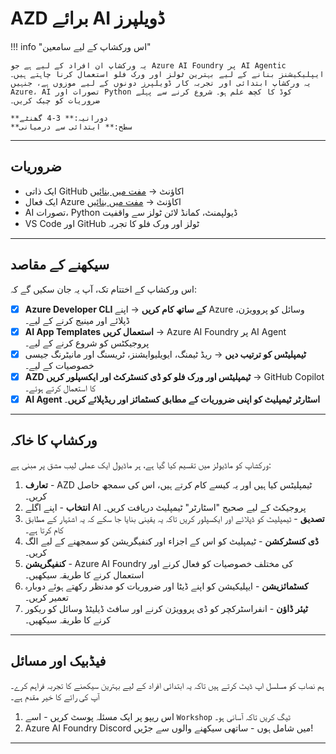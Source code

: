 <!--
CO_OP_TRANSLATOR_METADATA:
{
  "original_hash": "e3a6c07efed58baba33b43c69174aef8",
  "translation_date": "2025-09-24T12:10:00+00:00",
  "source_file": "workshop/docs/instructions/0-Introduction.md",
  "language_code": "ur"
}
-->
# AZD برائے AI ڈویلپرز

!!! info "اس ورکشاپ کے لیے سامعین"

    یہ ورکشاپ ان افراد کے لیے ہے جو Azure AI Foundry پر AI Agentic ایپلیکیشنز بنانے کے لیے بہترین ٹولز اور ورک فلو استعمال کرنا چاہتے ہیں۔ یہ ورکشاپ ابتدائی اور تجربہ کار ڈویلپرز دونوں کے لیے موزوں ہے، جنہیں Azure، AI تصورات اور Python کوڈ کا کچھ علم ہو۔ شروع کرنے سے پہلے ضروریات کو چیک کریں۔

    **دورانیہ:** 3-4 گھنٹے  
    **سطح:** ابتدائی سے درمیانی  

---

## ضروریات

- ایک ذاتی GitHub اکاؤنٹ → [مفت میں بنائیں](https://github.com/signup)
- ایک فعال Azure اکاؤنٹ → [مفت میں بنائیں](https://aka.ms/free)
- AI تصورات، Python ڈیولپمنٹ، کمانڈ لائن ٹولز سے واقفیت
- VS Code اور GitHub ٹولز اور ورک فلو کا تجربہ

---

## سیکھنے کے مقاصد

اس ورکشاپ کے اختتام تک، آپ یہ جان سکیں گے کہ:

- [X] **Azure Developer CLI کے ساتھ کام کریں** → اپنے Azure وسائل کو پروویژن، ڈپلائے اور مینیج کرنے کے لیے۔
- [X] **AI App Templates استعمال کریں** → Azure AI Foundry پر AI Agent پروجیکٹس کو شروع کرنے کے لیے۔
- [X] **ٹیمپلیٹس کو ترتیب دیں** → ریڈ ٹیمنگ، ایویلیوایشنز، ٹریسنگ اور مانیٹرنگ جیسی خصوصیات کے لیے۔
- [X] **AZD ٹیمپلیٹس اور ورک فلو کو ڈی کنسٹرکٹ اور ایکسپلور کریں** → GitHub Copilot کا استعمال کرتے ہوئے۔
- [X] **AI Agent اسٹارٹر ٹیمپلیٹ کو اپنی ضروریات کے مطابق کسٹمائز اور ریڈپلائے کریں**۔

---

## ورکشاپ کا خاکہ

ورکشاپ کو ماڈیولز میں تقسیم کیا گیا ہے، ہر ماڈیول ایک عملی لیب مشق پر مبنی ہے:

1. **تعارف** - AZD ٹیمپلیٹس کیا ہیں اور یہ کیسے کام کرتے ہیں، اس کی سمجھ حاصل کریں۔
1. **انتخاب** - اپنے اگلے AI پروجیکٹ کے لیے صحیح "اسٹارٹر" ٹیمپلیٹ دریافت کریں۔
1. **تصدیق** - ٹیمپلیٹ کو ڈپلائے اور ایکسپلور کریں تاکہ یہ یقینی بنایا جا سکے کہ یہ اشتہار کے مطابق کام کرتا ہے۔
1. **ڈی کنسٹرکشن** - ٹیمپلیٹ کو اس کے اجزاء اور کنفیگریشن کو سمجھنے کے لیے الگ کریں۔
1. **کنفیگریشن** - Azure AI Foundry کی مختلف خصوصیات کو فعال کرنے اور استعمال کرنے کا طریقہ سیکھیں۔
1. **کسٹمائزیشن** - ایپلیکیشن کو اپنے ڈیٹا اور ضروریات کو مدنظر رکھتے ہوئے دوبارہ تعمیر کریں۔
1. **ٹیئر ڈاؤن** - انفراسٹرکچر کو ڈی پروویژن کرنے اور سافٹ ڈیلیٹڈ وسائل کو ریکور کرنے کا طریقہ سیکھیں۔

---

## فیڈبیک اور مسائل

ہم نصاب کو مسلسل اپ ڈیٹ کرتے ہیں تاکہ یہ ابتدائی افراد کے لیے بہترین سیکھنے کا تجربہ فراہم کرے۔ آپ کی رائے کا خیر مقدم ہے۔

1. اس ریپو پر ایک مسئلہ پوسٹ کریں - اسے `Workshop` ٹیگ کریں تاکہ آسانی ہو۔
1. Azure AI Foundry Discord میں شامل ہوں - ساتھی سیکھنے والوں سے جڑیں!

---

